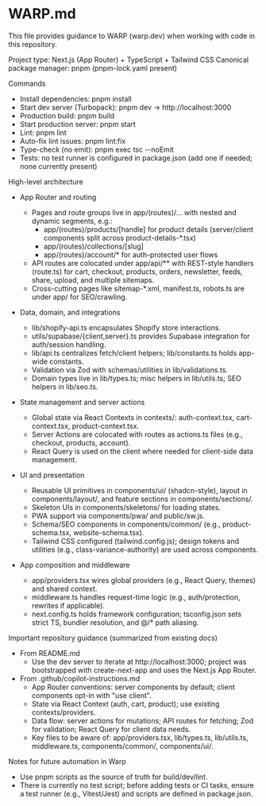 # WARP.md

This file provides guidance to WARP (warp.dev) when working with code in this repository.

Project type: Next.js (App Router) + TypeScript + Tailwind CSS
Canonical package manager: pnpm (pnpm-lock.yaml present)

Commands
- Install dependencies: pnpm install
- Start dev server (Turbopack): pnpm dev  → http://localhost:3000
- Production build: pnpm build
- Start production server: pnpm start
- Lint: pnpm lint
- Auto-fix lint issues: pnpm lint:fix
- Type-check (no emit): pnpm exec tsc --noEmit
- Tests: no test runner is configured in package.json (add one if needed; none currently present)

High-level architecture
- App Router and routing
  - Pages and route groups live in app/(routes)/... with nested and dynamic segments, e.g.:
    - app/(routes)/products/[handle] for product details (server/client components split across product-details-*.tsx)
    - app/(routes)/collections/[slug]
    - app/(routes)/account/* for auth-protected user flows
  - API routes are colocated under app/api/** with REST-style handlers (route.ts) for cart, checkout, products, orders, newsletter, feeds, share, upload, and multiple sitemaps.
  - Cross-cutting pages like sitemap-*.xml, manifest.ts, robots.ts are under app/ for SEO/crawling.

- Data, domain, and integrations
  - lib/shopify-api.ts encapsulates Shopify store interactions.
  - utils/supabase/{client,server}.ts provides Supabase integration for auth/session handling.
  - lib/api.ts centralizes fetch/client helpers; lib/constants.ts holds app-wide constants.
  - Validation via Zod with schemas/utilities in lib/validations.ts.
  - Domain types live in lib/types.ts; misc helpers in lib/utils.ts; SEO helpers in lib/seo.ts.

- State management and server actions
  - Global state via React Contexts in contexts/: auth-context.tsx, cart-context.tsx, product-context.tsx.
  - Server Actions are colocated with routes as actions.ts files (e.g., checkout, products, account).
  - React Query is used on the client where needed for client-side data management.

- UI and presentation
  - Reusable UI primitives in components/ui/ (shadcn-style), layout in components/layout/, and feature sections in components/sections/.
  - Skeleton UIs in components/skeletons/ for loading states.
  - PWA support via components/pwa/ and public/sw.js.
  - Schema/SEO components in components/common/ (e.g., product-schema.tsx, website-schema.tsx).
  - Tailwind CSS configured (tailwind.config.js); design tokens and utilities (e.g., class-variance-authority) are used across components.

- App composition and middleware
  - app/providers.tsx wires global providers (e.g., React Query, themes) and shared context.
  - middleware.ts handles request-time logic (e.g., auth/protection, rewrites if applicable).
  - next.config.ts holds framework configuration; tsconfig.json sets strict TS, bundler resolution, and @/* path aliasing.

Important repository guidance (summarized from existing docs)
- From README.md
  - Use the dev server to iterate at http://localhost:3000; project was bootstrapped with create-next-app and uses the Next.js App Router.
- From .github/copilot-instructions.md
  - App Router conventions: server components by default; client components opt-in with "use client".
  - State via React Context (auth, cart, product); use existing contexts/providers.
  - Data flow: server actions for mutations; API routes for fetching; Zod for validation; React Query for client data needs.
  - Key files to be aware of: app/providers.tsx, lib/types.ts, lib/utils.ts, middleware.ts, components/common/, components/ui/.

Notes for future automation in Warp
- Use pnpm scripts as the source of truth for build/dev/lint.
- There is currently no test script; before adding tests or CI tasks, ensure a test runner (e.g., Vitest/Jest) and scripts are defined in package.json.